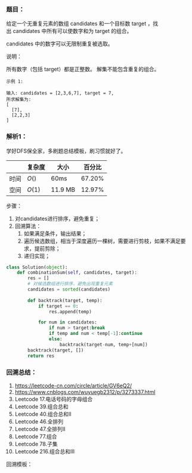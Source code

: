 ### 题目：
给定一个无重复元素的数组 candidates 和一个目标数 target ，找出 candidates 中所有可以使数字和为 target 的组合。

candidates 中的数字可以无限制重复被选取。

说明：

所有数字（包括 target）都是正整数。
解集不能包含重复的组合。
 
```
示例 1:

输入: candidates = [2,3,6,7], target = 7,
所求解集为:
[
  [7],
  [2,2,3]
]
```

### 解析1：
学好DFS保全家，多刷题总结模板，刷习惯就好了。

|  |复杂度|大小|百分比|
|--|--|--|--|
|时间|$O()$|60ms|67.20%|
|空间|$O(1)$|11.9 MB|12.97%|


步骤：
1. 对candidates进行排序，避免重复；
2. 回溯算法：
   1. 如果满足条件，输出结果；
   2. 遍历候选数组，相当于深度遍历一棵树，需要进行剪枝，如果不满足要求，提前剪除；
   3. 递归实现；


```python
class Solution(object):
    def combinationSum(self, candidates, target):
        res = []
        # 对候选数组进行排序，避免出现重复元素
        candidates = sorted(candidates)
        
        def backtrack(target, temp):
            if target == 0:
                res.append(temp)

            for num in candidates:
                if num > target:break
                if temp and num < temp[-1]:continue
                else:
                    backtrack(target-num, temp+[num])
        backtrack(target, [])
        return res
```

### 回溯总结：
1. https://leetcode-cn.com/circle/article/GV6eQ2/
2. https://www.cnblogs.com/wuyuegb2312/p/3273337.html
3. Leetcode 17.电话号码的字母组合
4. Leetcode 39.组合总和
5. Leetcode 40.组合总和II
6. Leetcode 46.全排列
7. Leetcode 47.全排列II
8. Leetcode 77.组合
9. Leetcode 78.子集
10. Leetcode 216.组合总和III


回溯模板：
```python

```
